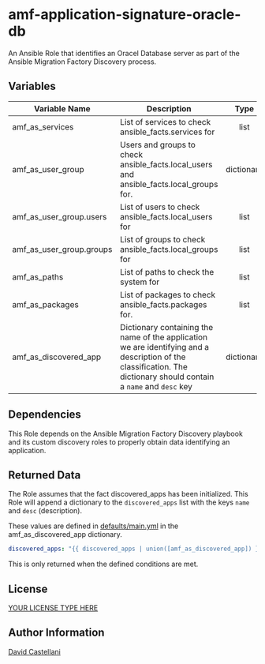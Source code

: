 # amf-application-signature-oracle-db
An Ansible Role that identifies an Oracel Database server as part of the Ansible Migration Factory Discovery process.

## Variables
| Variable Name | Description | Type |
| --- | --- | :---: |
| amf_as_services | List of services to check ansible_facts.services for | list |
| amf_as_user_group | Users and groups to check ansible_facts.local_users and ansible_facts.local_groups for. | dictionary |
| amf_as_user_group.users | List of users to check ansible_facts.local_users for | list |
| amf_as_user_group.groups | List of groups to check ansible_facts.local_groups for | list |
| amf_as_paths | List of paths to check the system for | list |
| amf_as_packages | List of packages to check ansible_facts.packages for. | list |
| amf_as_discovered_app | Dictionary containing the name of the application we are identifying and a description of the classification. The dictionary should contain a `name` and `desc` key | dictionary |

## Dependencies
This Role depends on the Ansible Migration Factory Discovery playbook and its custom discovery roles to properly obtain data identifying an application.

## Returned Data
The Role assumes that the fact discovered_apps has been initialized.  This Role will append a dictionary to the `discovered_apps` list with the keys `name` and `desc` (description).

These values are defined in [defaults/main.yml](defaults/main.yml) in the amf_as_discovered_app dictionary.

```yaml
discovered_apps: "{{ discovered_apps | union([amf_as_discovered_app]) }}"
```
This is only returned when the defined conditions are met.

## License
[YOUR LICENSE TYPE HERE](LICENSE)

## Author Information
[David Castellani](mailto:dave@redhat.com)